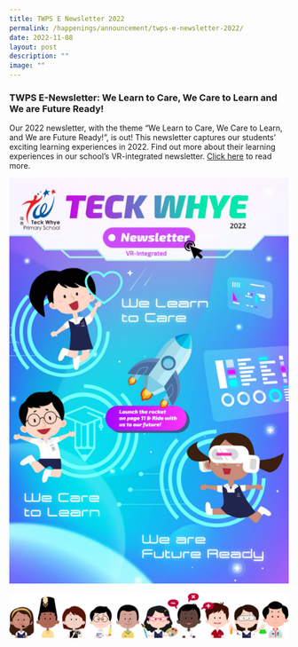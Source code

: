```yaml
---
title: TWPS E Newsletter 2022
permalink: /happenings/announcement/twps-e-newsletter-2022/
date: 2022-11-08
layout: post
description: ""
image: ""
---
```

### TWPS E-Newsletter: We Learn to Care, We Care to Learn and We are Future Ready!

Our 2022 newsletter, with the theme “We Learn to Care, We Care to Learn, and We are Future Ready!”, is out! This newsletter captures our students’ exciting learning experiences in 2022. Find out more about their learning experiences in our school’s VR-integrated newsletter. [Click here](https://storage.googleapis.com/twps-newsletter/2022/mobile/index.html) to read more.

![](/images/TWPS_eNewsletter_2022.png)

![](/images/kids.png)